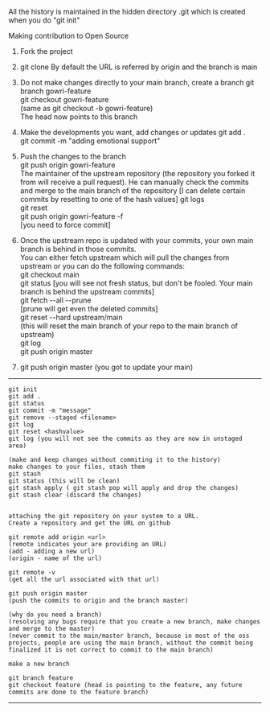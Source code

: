 All the history is maintained in the hidden directory .git which is created when you do "git init"

Making contribution to Open Source
1. Fork the project 
2. git clone <url>
  By default the URL is referred by origin and the branch is main
3. Do not make changes directly to your main branch, create a branch
  git branch gowri-feature    
  git checkout gowri-feature     
  (same as git checkout -b gowri-feature)    
  The head now points to this branch
4. Make the developments you want, add changes or updates
  git add .    
  git commit -m "adding emotional support"    
5. Push the changes to the branch    
  git push origin gowri-feature    
The maintainer of the upstream repository (the repository you forked it from will receive a pull request). He can manually check the commits and merge to the main branch of the repository
[I can delete certain commits by resetting to one of the hash values]
  git logs    
  git reset <hashvalue>    
  git push origin gowri-feature -f    
  [you need to force commit]    
6. Once the upstream repo is updated with your commits, your own main branch is behind in those commits.    
  You can either fetch upstream which will pull the changes from upstream or you can do the following commands:    
  git checkout main     
  git status [you will see not fresh status, but don't be fooled. Your main branch is behind the upstream commits]    
  git fetch --all --prune    
  [prune will get even the deleted commits]    
  git reset --hard upstream/main    
  (this will reset the main branch of your repo to the main branch of upstream)    
  git log    
  git push origin master    
  
7. git push origin master (you got to update your main)
  -------------------------------
  ```
  git init 	
git add .
git status
git commit -m "message"
git remove --staged <filename>
git log
git reset <hashvalue>
git log (you will not see the commits as they are now in unstaged area)

(make and keep changes without commiting it to the history)
make changes to your files, stash them
git stash
git status (this will be clean)
git stash apply ( git stash pop will apply and drop the changes)
git stash clear (discard the changes)


attaching the git repository on your system to a URL.
Create a repository and get the URL on github

git remote add origin <url>
(remote indicates your are providing an URL)
(add - adding a new url)
(origin - name of the url)

git remote -v 
(get all the url associated with that url)

git push origin master
(push the commits to origin and the branch master)

(why do you need a branch)
(resolving any bugs require that you create a new branch, make changes and merge to the master)
(never commit to the main/master branch, because in most of the oss projects, people are using the main branch, without the commit being finalized it is not correct to commit to the main branch)

make a new branch

git branch feature
git checkout feature (head is pointing to the feature, any future commits are done to the feature branch)
  ```
  --------------------------------
  

